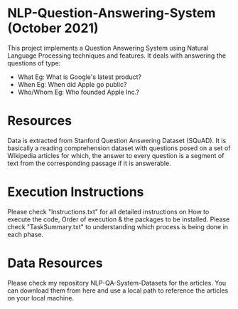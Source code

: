 # NLP-Question-Answering-System (October 2021)
This project implements a Question Answering System using Natural Language Processing techniques and features.
It deals with answering the questions of type:
- What
Eg: What is Google's latest product?
- When
Eg: When did Apple go public?
- Who/Whom
Eg: Who founded Apple Inc.?

# Resources
Data is extracted from Stanford Question Answering Dataset (SQuAD). It is basically a reading comprehension dataset with questions posed on a set of Wikipedia articles for which, the answer to every question is a segment of text from the corresponding passage if it is answerable.

# Execution Instructions
Please check "Instructions.txt" for all detailed instructions on How to execute the code, Order of execution & the packages to be installed. Please check "TaskSummary.txt" to understanding which process is being done in each phase.

# Data Resources
Please check my repository NLP-QA-System-Datasets for the articles. You can download them from here and use a local path to reference the articles on your local machine.